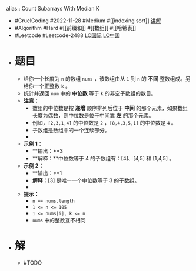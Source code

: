 alias:: Count Subarrays With Median K

- #CruelCoding #2022-11-28 #Medium #[[indexing sort]] [讲解](https://youtu.be/lnAQB4__FDg)
- #Algorithm #Hard #[[前缀和]] #[[数组]] #[[哈希表]]
- #Leetcode #Leetcode-2488 [LC国际](https://leetcode.com/problems/count-subarrays-with-median-k/) [LC中国](https://leetcode.cn/problems/count-subarrays-with-median-k/)
- # 题目
	- 给你一个长度为 `n` 的数组 `nums` ，该数组由从 `1` 到 `n` 的 **不同** 整数组成。另给你一个正整数 `k` 。
	- 统计并返回 `num` 中的 **中位数** 等于 `k` 的非空子数组的数目。
	- **注意：**
		- 数组的中位数是按 **递增** 顺序排列后位于 **中间** 的那个元素，如果数组长度为偶数，则中位数是位于中间靠 **左** 的那个元素。
		- 例如，`[2,3,1,4]` 的中位数是 `2` ，`[8,4,3,5,1]` 的中位数是 `4` 。
		- 子数组是数组中的一个连续部分。
		-
	- **示例 1：**
		- **输出：**3
		- **解释：**中位数等于 4 的子数组有：[4]、[4,5] 和 [1,4,5] 。
	- **示例 2：**
		- **输出：**1
		- **解释：**[3] 是唯一一个中位数等于 3 的子数组。
		-
	- **提示：**
		- `n == nums.length`
		- `1 <= n <= 105`
		- `1 <= nums[i], k <= n`
		- `nums` 中的整数互不相同
- # 解
	- #TODO